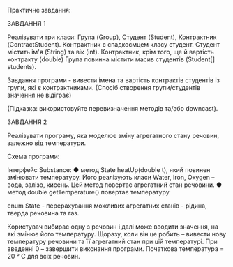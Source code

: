 Практичне завдання:

ЗАВДАННЯ 1

Реалізувати три класи: Група (Group), Студент (Student),
Контрактник (ContractStudent). Контрактник є спадкоємцем класу студент.
Студент містить ім'я (String) та вік (int). Контрактник, крім того, ще й вартість контракту (double)
Група повинна містити масив студентів (Student[] students).

Завдання програми - вивести імена та вартість контрактів студентів із групи, які є контрактниками. 
(Спосіб створення групи/студентів значення не відіграє)

(Підказка: використовуйте перевизначення методів та/або downcast).

ЗАВДАННЯ 2

Реалізувати програму, яка моделює зміну агрегатного стану речовин, залежно від температури.

Схема програми:

Інтерфейс Substance:
● метод State heatUp(double t), який повинен змінювати температуру. 
Його реалізують класи Water, Iron, Oxygen – вода, залізо, кисень. Цей метод повертає агрегатний стан речовини.
● метод double getTemperature() повертає температуру

enum State - перерахування можливих агрегатних станів - рідина, тверда речовина та газ.

Користувач вибирає одну з речовин і далі може вводити значення, на які змінює його температуру. 
Щоразу, коли він це робить – вивести нову температуру речовини та її агрегатний стан при цій температурі. 
При введенні 0 – завершити виконання програми. Початкова температура = 20 ° C для всіх речовин.
